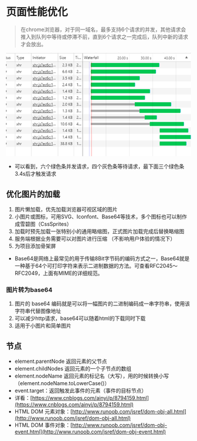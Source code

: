 # 页面性能优化

> 在chrome浏览器，对于同一域名，最多支持6个请求的并发，其他请求会推入到队列中等待或停滞不前，直到6个请求之一完成后，队列中新的请求才会放出。

![](https://raw.githubusercontent.com/Krryxa/WORK-LEARNING/master/images/p_5.jpg)
- 可以看到，六个绿色条并发请求，四个灰色条等待请求，最下面三个绿色条3.4s后才触发请求

## 优化图片的加载

1. 图片懒加载，优先加载浏览器可视区域的图片
2. 小图片或图标，可用SVG、Iconfont、Base64等技术，多个图标也可以制作成雪碧图（CssSprites）
3. 加载时预先加载一张特别小的通用略缩图，正式图片加载完成后替换略缩图
4. 服务端根据业务需要可以对图片进行压缩 （不影响用户体验的情况下）
5. 为项目添加骨架屏

- Base64是网络上最常见的用于传输8Bit字节码的编码方式之一，Base64就是一种基于64个可打印字符来表示二进制数据的方法。可查看RFC2045～RFC2049，上面有MIME的详细规范。

### 图片转为base64
1. 图片的 base64 编码就是可以将一幅图片的二进制编码成一串字符串，使用该字符串代替图像地址
2. 可以减少http请求，base64可以随着html的下载同时下载
3. 适用于小图片和简单图片

## 节点
- element.parentNode	返回元素的父节点
- element.childNodes    返回元素的一个子节点的数组
- element.nodeName	返回元素的标记名（大写），用的时候转换小写（element.nodeName.toLowerCase()）
- event.target：返回触发此事件的元素（事件的目标节点）
- 详看：[https://www.cnblogs.com/ainyi/p/8794159.html](https://www.cnblogs.com/ainyi/p/8794159.html)
- HTML DOM 元素对象：[http://www.runoob.com/jsref/dom-obj-all.html](http://www.runoob.com/jsref/dom-obj-all.html)
- HTML DOM 事件对象：[http://www.runoob.com/jsref/dom-obj-event.html](http://www.runoob.com/jsref/dom-obj-event.html)